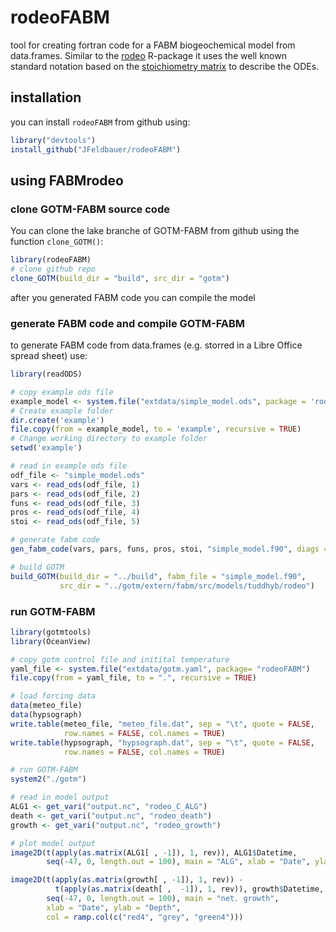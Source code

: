 # rodeoFABM
tool for creating fortran code for a FABM biogeochemical model from data.frames. Similar to the [rodeo](https://github.com/dkneis/rodeo) R-package it uses the well known standard notation based on the [stoichiometry matrix](https://en.wikipedia.org/wiki/Petersen_matrix) to describe the ODEs.

## installation
you can install `rodeoFABM` from github using:

```r
library("devtools")
install_github("JFeldbauer/rodeoFABM")
```

## using FABMrodeo

### clone GOTM-FABM source code

You can clone the lake branche of GOTM-FABM from github using the function `clone_GOTM()`:

```r
library(rodeoFABM)
# clone github repo
clone_GOTM(build_dir = "build", src_dir = "gotm")
```
after you generated FABM code you can compile the model


### generate FABM code and compile GOTM-FABM

to generate FABM code from data.frames (e.g. storred in a Libre Office spread sheet) use:

```r
library(readODS)

# copy example ods file
example_model <- system.file("extdata/simple_model.ods", package = 'rodeoFABM')
# Create example folder
dir.create('example') 
file.copy(from = example_model, to = 'example', recursive = TRUE)
# Change working directory to example folder
setwd('example') 

# read in example ods file
odf_file <- "simple_model.ods"
vars <- read_ods(odf_file, 1)
pars <- read_ods(odf_file, 2)
funs <- read_ods(odf_file, 3)
pros <- read_ods(odf_file, 4)
stoi <- read_ods(odf_file, 5)

# generate fabm code
gen_fabm_code(vars, pars, funs, pros, stoi, "simple_model.f90", diags = TRUE)

# build GOTM
build_GOTM(build_dir = "../build", fabm_file = "simple_model.f90",
           src_dir = "../gotm/extern/fabm/src/models/tuddhyb/rodeo")

```

### run GOTM-FABM

```r
library(gotmtools)
library(OceanView)

# copy gotm control file and initital temperature
yaml_file <- system.file("extdata/gotm.yaml", package= "rodeoFABM")
file.copy(from = yaml_file, to = ".", recursive = TRUE)

# load forcing data
data(meteo_file)
data(hypsograph)
write.table(meteo_file, "meteo_file.dat", sep = "\t", quote = FALSE,
            row.names = FALSE, col.names = TRUE)
write.table(hypsograph, "hypsograph.dat", sep = "\t", quote = FALSE,
            row.names = FALSE, col.names = TRUE)

# run GOTM-FABM
system2("./gotm")

# read in model output
ALG1 <- get_vari("output.nc", "rodeo_C_ALG")
death <- get_vari("output.nc", "rodeo_death")
growth <- get_vari("output.nc", "rodeo_growth")

# plot model output
image2D(t(apply(as.matrix(ALG1[ , -1]), 1, rev)), ALG1$Datetime,
        seq(-47, 0, length.out = 100), main = "ALG", xlab = "Date", ylab = "Depth")

image2D(t(apply(as.matrix(growth[ , -1]), 1, rev)) - 
          t(apply(as.matrix(death[ ,  -1]), 1, rev)), growth$Datetime,
        seq(-47, 0, length.out = 100), main = "net. growth",
        xlab = "Date", ylab = "Depth",
        col = ramp.col(c("red4", "grey", "green4")))
```
